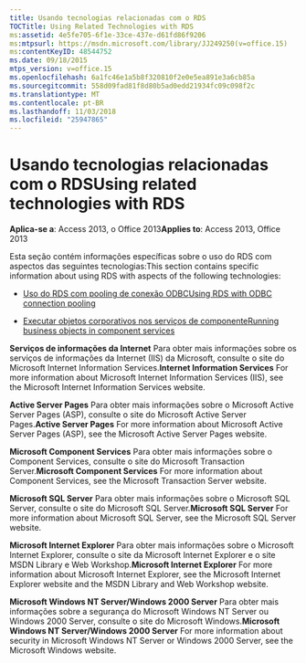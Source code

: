 ```yaml
---
title: Usando tecnologias relacionadas com o RDS
TOCTitle: Using Related Technologies with RDS
ms:assetid: 4e5fe705-6f1e-33ce-437e-d61fd86f9206
ms:mtpsurl: https://msdn.microsoft.com/library/JJ249250(v=office.15)
ms:contentKeyID: 48544752
ms.date: 09/18/2015
mtps_version: v=office.15
ms.openlocfilehash: 6a1fc46e1a5b8f320810f2e0e5ea891e3a6cb85a
ms.sourcegitcommit: 558d09fad81f8d80b5ad0edd21934fc09c098f2c
ms.translationtype: MT
ms.contentlocale: pt-BR
ms.lasthandoff: 11/03/2018
ms.locfileid: "25947865"
---
```

# <a name="using-related-technologies-with-rds"></a><span data-ttu-id="3745a-102">Usando tecnologias relacionadas com o RDS</span><span class="sxs-lookup"><span data-stu-id="3745a-102">Using related technologies with RDS</span></span>

<span data-ttu-id="3745a-103">**Aplica-se a**: Access 2013, o Office 2013</span><span class="sxs-lookup"><span data-stu-id="3745a-103">**Applies to**: Access 2013, Office 2013</span></span>

<span data-ttu-id="3745a-104">Esta seção contém informações específicas sobre o uso do RDS com aspectos das seguintes tecnologias:</span><span class="sxs-lookup"><span data-stu-id="3745a-104">This section contains specific information about using RDS with aspects of the following technologies:</span></span>

- [<span data-ttu-id="3745a-105">Uso do RDS com pooling de conexão ODBC</span><span class="sxs-lookup"><span data-stu-id="3745a-105">Using RDS with ODBC connection pooling</span></span>](using-rds-with-odbc-connection-pooling.md)

- [<span data-ttu-id="3745a-106">Executar objetos corporativos nos serviços de componente</span><span class="sxs-lookup"><span data-stu-id="3745a-106">Running business objects in component services</span></span>](running-business-objects-in-component-services.md)

<span data-ttu-id="3745a-107">**Serviços de informações da Internet** Para obter mais informações sobre os serviços de informações da Internet (IIS) da Microsoft, consulte o site do Microsoft Internet Information Services.</span><span class="sxs-lookup"><span data-stu-id="3745a-107">**Internet Information Services** For more information about Microsoft Internet Information Services (IIS), see the Microsoft Internet Information Services website.</span></span>

<span data-ttu-id="3745a-108">**Active Server Pages** Para obter mais informações sobre o Microsoft Active Server Pages (ASP), consulte o site do Microsoft Active Server Pages.</span><span class="sxs-lookup"><span data-stu-id="3745a-108">**Active Server Pages** For more information about Microsoft Active Server Pages (ASP), see the Microsoft Active Server Pages website.</span></span>

<span data-ttu-id="3745a-109">**Microsoft Component Services** Para obter mais informações sobre o Component Services, consulte o site do Microsoft Transaction Server.</span><span class="sxs-lookup"><span data-stu-id="3745a-109">**Microsoft Component Services** For more information about Component Services, see the Microsoft Transaction Server website.</span></span>

<span data-ttu-id="3745a-110">**Microsoft SQL Server** Para obter mais informações sobre o Microsoft SQL Server, consulte o site do Microsoft SQL Server.</span><span class="sxs-lookup"><span data-stu-id="3745a-110">**Microsoft SQL Server** For more information about Microsoft SQL Server, see the Microsoft SQL Server website.</span></span>

<span data-ttu-id="3745a-111">**Microsoft Internet Explorer** Para obter mais informações sobre o Microsoft Internet Explorer, consulte o site da Microsoft Internet Explorer e o site MSDN Library e Web Workshop.</span><span class="sxs-lookup"><span data-stu-id="3745a-111">**Microsoft Internet Explorer** For more information about Microsoft Internet Explorer, see the Microsoft Internet Explorer website and the MSDN Library and Web Workshop website.</span></span>

<span data-ttu-id="3745a-112">**Microsoft Windows NT Server/Windows 2000 Server** Para obter mais informações sobre a segurança do Microsoft Windows NT Server ou Windows 2000 Server, consulte o site do Microsoft Windows.</span><span class="sxs-lookup"><span data-stu-id="3745a-112">**Microsoft Windows NT Server/Windows 2000 Server** For more information about security in Microsoft Windows NT Server or Windows 2000 Server, see the Microsoft Windows website.</span></span>

